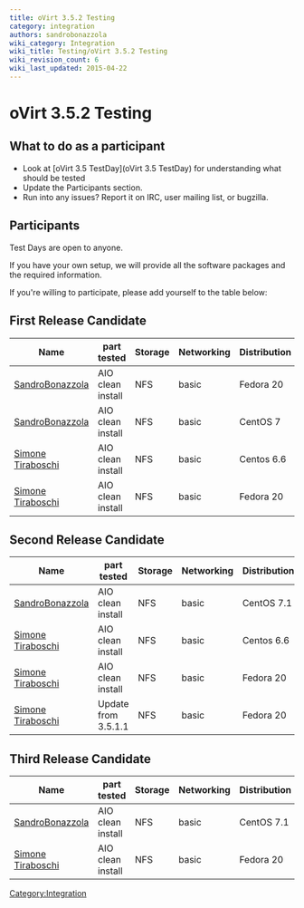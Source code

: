 ```yaml
---
title: oVirt 3.5.2 Testing
category: integration
authors: sandrobonazzola
wiki_category: Integration
wiki_title: Testing/oVirt 3.5.2 Testing
wiki_revision_count: 6
wiki_last_updated: 2015-04-22
---
```


# oVirt 3.5.2 Testing

## What to do as a participant

*   Look at [oVirt 3.5 TestDay](oVirt 3.5 TestDay) for understanding what should be tested
*   Update the Participants section.
*   Run into any issues? Report it on IRC, user mailing list, or bugzilla.

## Participants

Test Days are open to anyone.

If you have your own setup, we will provide all the software packages and the required information.

If you're willing to participate, please add yourself to the table below:

## First Release Candidate

| Name                                               | part tested       | Storage | Networking | Distribution | Bugs |
|----------------------------------------------------|-------------------|---------|------------|--------------|------|
| [SandroBonazzola](User:SandroBonazzola) | AIO clean install | NFS     | basic      | Fedora 20    |      |
| [SandroBonazzola](User:SandroBonazzola) | AIO clean install | NFS     | basic      | CentOS 7     |      |
| [Simone Tiraboschi](User:Stirabos)      | AIO clean install | NFS     | basic      | Centos 6.6   |      |
| [Simone Tiraboschi](User:Stirabos)      | AIO clean install | NFS     | basic      | Fedora 20    |      |

## Second Release Candidate

| Name                                               | part tested         | Storage | Networking | Distribution | Bugs |
|----------------------------------------------------|---------------------|---------|------------|--------------|------|
| [SandroBonazzola](User:SandroBonazzola) | AIO clean install   | NFS     | basic      | CentOS 7.1   |      |
| [Simone Tiraboschi](User:Stirabos)      | AIO clean install   | NFS     | basic      | Centos 6.6   |      |
| [Simone Tiraboschi](User:Stirabos)      | AIO clean install   | NFS     | basic      | Fedora 20    |      |
| [Simone Tiraboschi](User:Stirabos)      | Update from 3.5.1.1 | NFS     | basic      | Fedora 20    |      |

## Third Release Candidate

| Name                                               | part tested       | Storage | Networking | Distribution | Bugs |
|----------------------------------------------------|-------------------|---------|------------|--------------|------|
| [SandroBonazzola](User:SandroBonazzola) | AIO clean install | NFS     | basic      | CentOS 7.1   |      |
| [Simone Tiraboschi](User:Stirabos)      | AIO clean install | NFS     | basic      | Fedora 20    |      |

<Category:Integration>

